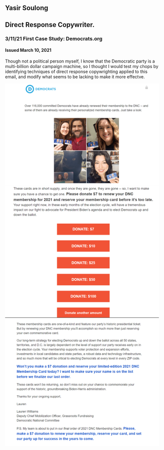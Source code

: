 ## Yasir Soulong
## Direct Response Copywriter.



### 3/11/21 First Case Study: Democrats.org
#### Issued March 10, 2021

Though not a political person myself, I know that the Democratic party is a multi-billion dollar
campaign machine, so I thought I would test my chops by identifying techniques 
of direct response copywrighting applied to this email, and modify what seems to be
lacking to make it more effectve.

![democrats 1](democrats_Img/democrats_1.PNG?raw=true)
![democrats_2](democrats_Img/democrats_2.PNG?raw=true)
![democrats_2](democrats_Img/democrats_3.PNG?raw=true)


